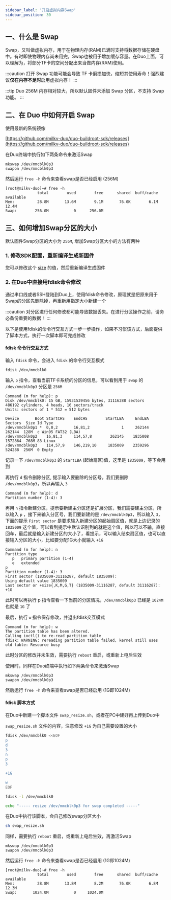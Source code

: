 ```yaml
---
sidebar_label: '开启虚拟内存Swap'
sidebar_position: 30
---
```


## 一、什么是 Swap

Swap，又叫做虚拟内存，用于在物理内存(RAM)已满时支持将数据存储在硬盘中。有时即使物理内存尚未用完，Swap也被用于增加缓存容量。在Duo上面，可以理解为，将部分TF卡的空间分配出来当做内存(RAM)使用。

:::caution
打开 Swap 功能可能会导致 TF 卡磨损加快，缩短其使用寿命！强烈建议**仅在内存不足时**启用虚拟内存！
:::

:::tip
Duo 256M 内存相对较大，所以默认固件未添加 Swap 分区，不支持 Swap 功能。
:::

## 二、在 Duo 中如何开启 Swap

使用最新的系统镜像

[https://github.com/milkv-duo/duo-buildroot-sdk/releases](https://github.com/milkv-duo/duo-buildroot-sdk/releases)

在Duo终端中执行如下两条命令来激活Swap
```
mkswap /dev/mmcblk0p3
swapon /dev/mmcblk0p3
```
然后运行 `free -h` 命令来查看swap是否已经启用 (256M)

```
[root@milkv-duo]~# free -h
              total        used        free      shared  buff/cache   available
Mem:          28.8M       13.6M        9.1M       76.0K        6.1M       12.4M
Swap:        256.0M           0      256.0M
```

## 三、如何增加Swap分区的大小

默认固件Swap分区的大小为 `256M`, 增加Swap分区大小的方法有两种

### 1. 修改SDK配置，重新编译生成新固件

您可以修改这个 [size](https://github.com/milkv-duo/duo-buildroot-sdk/blob/develop/milkv/genimage-milkv-duo.cfg#L36) 的值，然后重新编译生成固件

### 2. 在Duo中直接用fdisk命令修改

通过串口线或者SSH登陆到Duo上，使用fdisk命令修改，原理就是把原来用于Swap的分区先删除掉，再重新用指定大小新建一个

:::caution
对分区进行任何修改都可能导致数据丢失。在进行分区操作之前，请务必备份重要的数据！
:::

以下是使用fdisk的命令行交互方式一步一步操作，如果不习惯该方式，后面提供了脚本方式，执行一次脚本即可完成修改

#### fdisk 命令行交互方式

输入 `fdisk` 命令，会进入 `fdisk` 的命令行交互模式
```
fdisk /dev/mmcblk0
```
输入 `p` 指令，查看当前TF卡系统的分区的信息，可以看到用于 `swap` 的 `/dev/mmcblk0p3` 分区是 `256M`
```
Command (m for help): p
Disk /dev/mmcblk0: 15 GB, 15931539456 bytes, 31116288 sectors
486192 cylinders, 4 heads, 16 sectors/track
Units: sectors of 1 * 512 = 512 bytes

Device       Boot StartCHS    EndCHS        StartLBA     EndLBA    Sectors  Size Id Type
/dev/mmcblk0p1 *  0,0,2       16,81,2              1     262144     262144  128M  c Win95 FAT32 (LBA)
/dev/mmcblk0p2    16,81,3     114,57,8        262145    1835008    1572864  768M 83 Linux
/dev/mmcblk0p3    114,57,9    146,219,10     1835009    2359296     524288  256M  0 Empty
```
记录一下 `/dev/mmcblk0p3` 的 `StartLBA` (起始扇区)值，这里是 `1835009`，等下会用到

再执行 `d` 指令删除分区, 提示输入要删除的分区号，我们要删除 `/dev/mmcblk0p3`，所以再输入 `3`
```
Command (m for help): d
Partition number (1-4): 3
```

再用 `n` 指令新建分区，提示要新建主分区还是扩展分区，我们需要建主分区，所以输入 `p` ，接下来输入分区号，我们要新建的是 `/dev/mmcblk0p3`，所以输入 `3`，下面的提示 `First sector` 是要求输入新建分区的起始扇区值，就是上边记录的 `1835009` 这个值，可以看到提示中默认识别到的就是这个值，所以可以不输，直接回车，最后就是输入新建分区的大小了，看提示，可以输入结束扇区值，也可以直接输入分区的大小，比如要分配1G大小就输入 `+1G`
```
Command (m for help): n
Partition type
   p   primary partition (1-4)
   e   extended
p
Partition number (1-4): 3
First sector (1835009-31116287, default 1835009): 
Using default value 1835009
Last sector or +size{,K,M,G,T} (1835009-31116287, default 31116287): +1G
```
此时可以再执行 p 指令查看一下当前的分区情况，`/dev/mmcblk0p3` 已经是 `1024M` 也就是 `1G` 了

最后，执行 `w` 指令保存修改，并退出fdisk交互模式
```
Command (m for help): w
The partition table has been altered.
Calling ioctl() to re-read partition table
fdisk: WARNING: rereading partition table failed, kernel still uses old table: Resource busy
```
此时分区的修改并未生效，需要执行 `reboot` 重启，或重新上电后生效

使用时，同样在Duo终端中执行如下两条命令来激活Swap
```
mkswap /dev/mmcblk0p3
swapon /dev/mmcblk0p3
```
然后运行 `free -h` 命令来查看swap是否已经启用 (1G即1024M)

#### fdisk 脚本方式

在Duo中新建一个脚本文件 `swap_resize.sh`，或者在PC中建好再上传到Duo中

`swap_resize.sh` 文件的内容，注意修改 `+1G` 为自己需要设置的大小
```bash
fdisk /dev/mmcblk0 <<EOF
p
d
3
n
p
3

+1G

w
EOF

fdisk -l /dev/mmcblk0

echo "----- resize /dev/mmcblk0p3 for swap completed -----"
```

在Duo中执行该脚本，会自己修改swap分区大小
```bash
sh swap_resize.sh
```

同样，需要执行 `reboot` 重启，或重新上电后生效，再激活Swap
```
mkswap /dev/mmcblk0p3
swapon /dev/mmcblk0p3
```
然后运行 `free -h` 命令来查看swap是否已经启用 (1G即1024M)

```
[root@milkv-duo]~# free -h
              total        used        free      shared  buff/cache   available
Mem:          28.8M       13.8M        8.2M       76.0K        6.8M       12.3M
Swap:       1024.0M           0     1024.0M
```